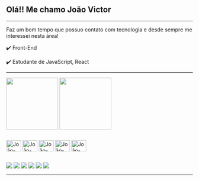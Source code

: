 ## Olá!! Me chamo João Victor
<hr>
<p>Faz um bom tempo que possuo contato com tecnologia e desde sempre me interessei nesta área!</p>
     
✔️ Front-End

✔️ Estudante de JavaScript, React

<hr>

<div >
     <a href="https://github.com/JoaoVictorCB">
          <img height="140em" align = "center" style="max-width: 100%" src="https://github-readme-stats.vercel.app/api?username=JoaoVictorCB&hide=prs,issues&show_icons=true&theme=react&include_all_commits=true" /></a>
          <a href="https://github.com/JoaoVictorCB"><img height="140em" align = "center" style="max-width: 100%" src="https://github-readme-stats.vercel.app/api/top-langs/?username=JoaoVictorCB&layout=compact&langs_count=16&theme=react" /></a>
</div>
     
##
<div>
     <img align="center" alt="João-Js" height="30" width="40" src="https://cdn.jsdelivr.net/gh/devicons/devicon/icons/javascript/javascript-original.svg" />
     <img align="center" alt="João-Js" height="30" width="40" src="https://cdn.jsdelivr.net/gh/devicons/devicon/icons/react/react-original.svg" />
     <img align="center" alt="João-Js" height="30" width="40" src="https://cdn.jsdelivr.net/gh/devicons/devicon/icons/postgresql/postgresql-original.svg" />
     <img align="center" alt="João-Js" height="30" width="40" src="https://cdn.jsdelivr.net/gh/devicons/devicon/icons/html5/html5-original.svg" />
     <img align="center" alt="João-Js" height="30" width="40" src="https://cdn.jsdelivr.net/gh/devicons/devicon/icons/css3/css3-original.svg" />
</div>
     
 ##
     
<div>
      <a href="https://github.com/JoaoVictorCB" target="_blank"><img src="https://img.shields.io/badge/GitHub-100000?style=for-the-badge&logo=github&logoColor=white" target="_blank"></a>
     <a href="https://discord.com/invite/G4de2Sw" target="_blank"><img src="https://img.shields.io/badge/Discord-7289DA?style=for-the-badge&logo=discord&logoColor=white" target="_blank"></a>
     <a href="https://twitter.com/JoaooVictorCB" target="_blank"><img src="https://img.shields.io/badge/Twitter-1DA1F2?style=for-the-badge&logo=twitter&logoColor=white" target="_blank"></a>
     <a href="https://www.twitch.tv/jaioones" target="_blank"><img src="https://img.shields.io/badge/Twitch-9146FF?style=for-the-badge&logo=twitch&logoColor=white" target="_blank"></a>
     <a href="https://open.spotify.com/user/joao.ervilhocb" target="_blank"><img src="https://img.shields.io/badge/Spotify-1ED760?&style=for-the-badge&logo=spotify&logoColor=white" target="_blank"></a>
     <a href="https://mail.google.com/mail/u/0/?tab=rm&ogbl#inbox?compose=GTvVlcRwRdzDwxvGzLGBdCrDMHZzVThDfRlQXppksPLVFBvxtJkTWNRkBvxRFhzDVWPjpRhVhfKMW" target="_blank"><img src="https://img.shields.io/badge/Gmail-D14836?style=for-the-badge&logo=gmail&logoColor=white" target="_blank"></a>
</div>
     
<hr>
